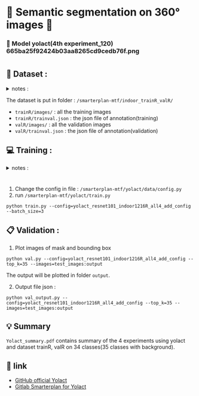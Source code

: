 # :cherry_blossom: Semantic segmentation on 360° images :cherry_blossom:



### :tea: Model yolact(4th experiment_120) 665ba25f92424b03aa8265cd9cedb76f.png 




#


## :floppy_disk: Dataset :

<details>
  <summary> notes : </summary>
  
  1. From lableme to coco : From [this github](https://github.com/Tony607/labelme2coco.git), please use this [file](https://github.com/Tony607/labelme2coco/blob/master/labelme2coco.py) to generate the coco json.
</details>

The dataset is put in folder : `/smarterplan-mtf/indoor_trainR_valR/`
- `trainR/images/` : all the training images
- `trainR/trainval.json` : the json file of annotation(training)
- `valR/images/` : all the validation images
- `valR/trainval.json` : the json file of annotation(validation)

## :computer: Training :
<details>
  <summary> notes : </summary>
  
  1. Please, make sure your pc has appropiate GPU.
  2. Finetune : Please, go to this [link](https://github.com/dbolya/yolact/issues/36) for instruction.
  3. To change configuration : Here is the [file](/smarterplan-mtf/yolact/data/config.py). Please, create a variable in section `YOLACT v1.0 CONFIGS`.
</details>

#

1. Change the config in file : `/smarterplan-mtf/yolact/data/config.py`
2. run `/smarterplan-mtf/yolact/train.py`
```
python train.py --config=yolact_resnet101_indoor1216R_all4_add_config --batch_size=3
```

## :clipboard: Validation :
1. Plot images of mask and bounding box
```
python val.py --config=yolact_resnet101_indoor1216R_all4_add_config --top_k=35 --images=test_images:output
```

The output will be plotted in folder `output`.

2. Output file json :
```
python val_output.py --config=yolact_resnet101_indoor1216R_all4_add_config --top_k=35 --images=test_images:output
```

## :bulb: Summary

`Yolact_summary.pdf` contains summary of the 4 experiments using yolact and dataset trainR, valR on 34 classes(35 classes with background). 

## :doughnut: link
- [GitHub official Yolact](https://github.com/dbolya/yolact)
- [Gitlab Smarterplan for Yolact](https://gitlab.com/thai-binh.phan/smarterplan-mtf/-/tree/yolact/)
